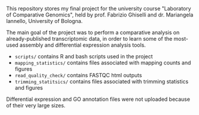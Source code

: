 This repository stores my final project for the university course "Laboratory of Comparative Genomics", held by prof. Fabrizio Ghiselli and dr. Mariangela Iannello, University of Bologna.

The main goal of the project was to perform a comparative analysis on already-published transcriptomic data, in order to learn some of the most-used assembly and differential expression analysis tools.

* <code>scripts/</code> contains R and bash scripts used in the project
* <code>mapping_statistics/</code> contains files associated with mapping counts and figures
* <code>read_quality_check/</code> contains FASTQC html outputs
* <code>trimming_statitsics/</code> contains files associated with trimming statistics and figures

Differential expression and GO annotation files were not uploaded because of their very large sizes.
